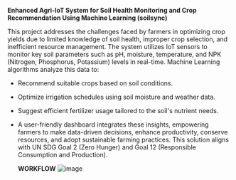 **Enhanced Agri-IoT System for Soil Health Monitoring and Crop Recommendation Using Machine Learning (soilsync)**

 This project addresses the challenges faced by farmers in optimizing crop yields due to limited knowledge of soil health, improper crop selection, and inefficient resource management. The system utilizes IoT sensors to monitor key soil parameters such as pH, moisture, temperature, and NPK (Nitrogen, Phosphorus, Potassium) levels in real-time.
Machine Learning algorithms analyze this data to:
* Recommend suitable crops based on soil conditions.
* Optimize irrigation schedules using soil moisture and weather data.
* Suggest efficient fertilizer usage tailored to the soil's nutrient needs.
* A user-friendly dashboard integrates these insights, empowering farmers to make data-driven decisions, enhance productivity, conserve resources, and adopt sustainable farming practices. This solution aligns with UN SDG Goal 2 (Zero Hunger) and Goal 12 (Responsible Consumption and Production).

  **WORKFLOW**
  ![image](https://github.com/user-attachments/assets/b5abcd29-5b13-4699-977e-2ca1a20075e2)




